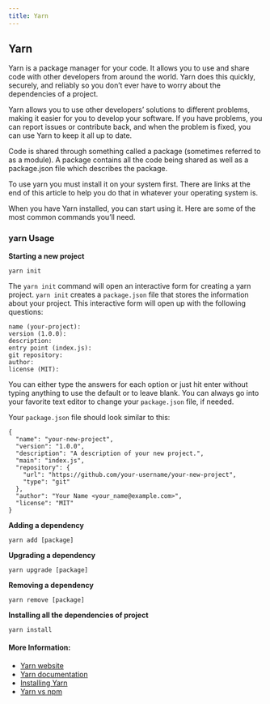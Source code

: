 ```yaml
---
title: Yarn
---
```

## Yarn

Yarn is a package manager for your code. It allows you to use and share code with other developers from around the world. Yarn does this quickly, securely, and reliably so you don’t ever have to worry about the dependencies of a project.

Yarn allows you to use other developers’ solutions to different problems, making it easier for you to develop your software. If you have problems, you can report issues or contribute back, and when the problem is fixed, you can use Yarn to keep it all up to date.

Code is shared through something called a package (sometimes referred to as a module). A package contains all the code being shared as well as a package.json file which describes the package.

To use yarn you must install it on your system first. There are links at the end of this article to help you do that in whatever your operating system is.

When you have Yarn installed, you can start using it. Here are some of the most common commands you’ll need.

### yarn Usage

**Starting a new project**
```
yarn init
```
The `yarn init` command will open an interactive form for creating a yarn project. `yarn init` creates a `package.json` file that stores the information about your project. This interactive form will open up with the following questions:
```
name (your-project):
version (1.0.0):
description:
entry point (index.js):
git repository:
author:
license (MIT):
```
You can either type the answers for each option or just hit enter without typing anything to use the default or to leave blank. You can always go into your favorite text editor to change your `package.json` file, if needed.

Your `package.json` file should look similar to this:
```
{
  "name": "your-new-project",
  "version": "1.0.0",
  "description": "A description of your new project.",
  "main": "index.js",
  "repository": {
    "url": "https://github.com/your-username/your-new-project",
    "type": "git"
  },
  "author": "Your Name <your_name@example.com>",
  "license": "MIT"
}
```

**Adding a dependency**
```
yarn add [package]
```

**Upgrading a dependency**
```
yarn upgrade [package]
```

**Removing a dependency**
```
yarn remove [package]
```

**Installing all the dependencies of project**
```
yarn install
```

#### More Information:
* <a href='https://yarnpkg.com' target='_blank' rel='nofollow'>Yarn website</a>
* <a href='https://yarnpkg.com/en/docs' target='_blank' rel='nofollow'>Yarn documentation</a>
* <a href='https://yarnpkg.com/en/docs/install' target='_blank' rel='nofollow'>Installing Yarn</a>
* <a href='https://www.pluralsight.com/guides/node-js/yarn-a-package-manager-for-node-js' target='_blank' rel='nofollow'>Yarn vs npm</a>
